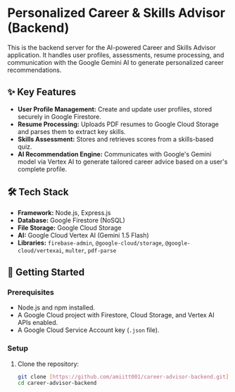 # Personalized Career & Skills Advisor (Backend)

This is the backend server for the AI-powered Career and Skills Advisor application. It handles user profiles, assessments, resume processing, and communication with the Google Gemini AI to generate personalized career recommendations.

## ✨ Key Features

- **User Profile Management:** Create and update user profiles, stored securely in Google Firestore.
- **Resume Processing:** Uploads PDF resumes to Google Cloud Storage and parses them to extract key skills.
- **Skills Assessment:** Stores and retrieves scores from a skills-based quiz.
- **AI Recommendation Engine:** Communicates with Google's Gemini model via Vertex AI to generate tailored career advice based on a user's complete profile.

## 🛠️ Tech Stack

- **Framework:** Node.js, Express.js
- **Database:** Google Firestore (NoSQL)
- **File Storage:** Google Cloud Storage
- **AI:** Google Cloud Vertex AI (Gemini 1.5 Flash)
- **Libraries:** `firebase-admin`, `@google-cloud/storage`, `@google-cloud/vertexai`, `multer`, `pdf-parse`

## 🚀 Getting Started

### Prerequisites

- Node.js and npm installed.
- A Google Cloud project with Firestore, Cloud Storage, and Vertex AI APIs enabled.
- A Google Cloud Service Account key (`.json` file).

### Setup

1. Clone the repository:
   ```sh
   git clone [https://github.com/amiitt001/career-advisor-backend.git](https://github.com/amiitt001/career-advisor-backend.git)
   cd career-advisor-backend